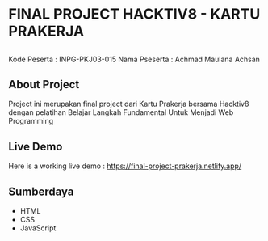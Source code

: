# FINAL PROJECT HACKTIV8 - KARTU PRAKERJA

##

Kode Peserta : INPG-PKJ03-015
Nama Pseserta : Achmad Maulana Achsan

## About Project

Project ini merupakan final project dari Kartu Prakerja bersama Hacktiv8 dengan pelatihan Belajar Langkah Fundamental Untuk Menjadi Web Programming

## Live Demo

Here is a working live demo : https://final-project-prakerja.netlify.app/

## Sumberdaya

- HTML
- CSS
- JavaScript
